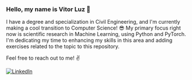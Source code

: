 
### Hello, my name is Vitor Luz 👋 

I have a degree and specialization in Civil Engineering, and I'm currently making a cool transition to Computer Science! 😎 
My primary focus right now is scientific research in Machine Learning, using Python and PyTorch. 
I'm dedicating my time to enhancing my skills in this area and adding exercises related to the topic to this repository.

Feel free to reach out to me! ✌️



[![LinkedIn](https://img.shields.io/badge/LinkedIn-0077B5?style=for-the-badge&logo=linkedin&logoColor=white)](https://www.linkedin.com/in/vitor-luz-57b503182/)
